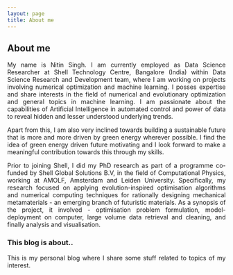 ```yaml
---
layout: page
title: About me
---
```

## About me
<div style="text-align: justify">
My name is Nitin Singh. I am currently employed as Data Science Researcher at Shell Technology Centre, 
Bangalore (India) within Data Science Research and Development team, where I am working on projects involving 
numerical optimization and machine learning. I posses expertise and share interests in the field of numerical 
and evolutionary optimization and general topics in machine learning. I am passionate about the capabilities
of Artificial Intelligence in automated control and power of data to reveal hidden and lesser understood
underlying trends.

Apart from this, I am also very inclined towards building a sustainable future that is more and more driven by green energy 
wherever possible. I find the idea of green energy driven future motivating and I look forward to make a meaningful 
contribution towards this through my skills.

Prior to joining Shell, I did my PhD research as part of a programme co-funded by Shell Global Solutions B.V, in 
the field of Computational Physics, working at AMOLF, Amsterdam and Leiden University. Specifically, my 
research focused on applying evolution-inspired optimisation algorithms and numerical computing techniques for 
rationally designing mechanical metamaterials - an emerging branch of futuristic materials. As a synopsis of the 
project, it involved - optimisation problem formulation, model-deployment on computer, large volume data retrieval 
and cleaning, and finally analysis and visualisation.
</div>

### This blog is about..  
<div style="text-align: justify">
This is my personal blog where I share some stuff related to topics of my interest.      
</div>


